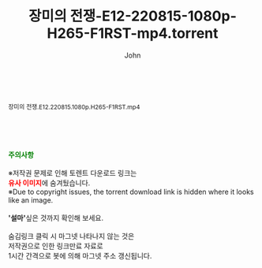 ﻿---
layout: post
title:  "장미의 전쟁-E12-220815-1080p-H265-F1RST-mp4.torrent"
author: John
categories: [ 방송/음악 ]
tags: [  ]
image:  
description: "장미의 전쟁-E12-220815-1080p-H265-F1RST-mp4 torrent 정보 공유"
toc: true
toc_sticky: true
---

<br>
<div class="view-img">
<a class="view_image" href="http://torrentmobile61.com/bbs/view_image.php?fn=%2Fdata%2Ffile%2Fmusic%2F3735183265_gUXYjGJz_750bb61867598acfec3d511565623739fc1ef0ae.jpg" target="_blank"><img alt="" class="img-tag" content="http://torrentmobile61.com/data/file/music/3735183265_gUXYjGJz_750bb61867598acfec3d511565623739fc1ef0ae.jpg" itemprop="image" src="http://torrentmobile61.com/data/file/music/3735183265_gUXYjGJz_750bb61867598acfec3d511565623739fc1ef0ae.jpg"/></a></div><div class="view-content" itemprop="description">
<p><span style="font-size:12px;">장미의 전쟁.E12.220815.1080p.H265-F1RST.mp4</span> </p> </div>
    
<br><br><br>
<p data-ke-size="size16"><b><span style="color: green;">주의사항</span></b><br /><br />※저작권 문제로 인해 토렌트 다운로드 링크는<br /><b><span style="color: red;">유사 이미지</span></b>에 숨겨뒀습니다.<br />※Due to copyright issues, the torrent download link is hidden where it looks like an image.<br /><br /><b>'설마'</b>싶은 것까지 확인해 보세요.<br /><br />숨김링크 클릭 시 마그넷 나타나지 않는 것은<br />저작권으로 인한 링크만료 자료로<br />1시간 간격으로 봇에 의해 마그넷 주소 갱신됩니다.</p>
